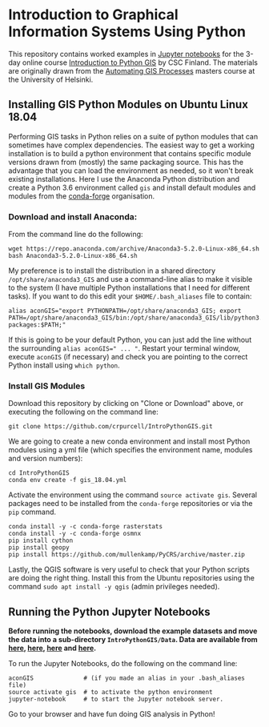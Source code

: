 # Introduction to Graphical Information Systems Using Python

This repository contains worked examples in [Jupyter
notebooks](http://jupyter.org/) for the 3-day online course
[Introduction to Python
GIS](https://automating-gis-processes.github.io/CSC18/) by CSC
Finland. The materials are originally drawn from the [Automating GIS
Processes](https://automating-gis-processes.github.io/2017/) masters
course at the University of Helsinki.

## Installing GIS Python Modules on Ubuntu Linux 18.04

Performing GIS tasks in Python relies on a suite of python modules
that can sometimes have complex dependencies. The easiest way to get a
working installation is to build a python environment that contains
specific module versions drawn from (mostly) the same packaging
source. This has the advantage that you can load the environment as
needed, so it won't break existing installations.  Here I use the
Anaconda Python distribution and create a Python 3.6 environment
called ```gis``` and install  default modules and modules from the
[conda-forge](https://conda-forge.org/) organisation.

### Download and install Anaconda:

From the command line do the following:

```
wget https://repo.anaconda.com/archive/Anaconda3-5.2.0-Linux-x86_64.sh
bash Anaconda3-5.2.0-Linux-x86_64.sh
```

My preference is to install the distribution in a shared directory
```/opt/share/anaconda3_GIS``` and use a command-line alias to make it
visible to the system (I have multiple Python installations that I
need for different tasks). If you want to do this edit your
```$HOME/.bash_aliases``` file to contain:

```
alias aconGIS="export PYTHONPATH=/opt/share/anaconda3_GIS; export PATH=/opt/share/anaconda3_GIS/bin:/opt/share/anaconda3_GIS/lib/python3.5/site-packages:$PATH;"
```

If this is going to be your default Python, you can just add the line
without the surrounding ```alias aconGIS=" ... "```. Restart your
terminal window, execute ```aconGIS``` (if necessary) and check you are
pointing to the correct Python install using ```which python```.

### Install GIS Modules

Download this repository by clicking on "Clone or Download" above, or
executing the following on the command line:

```
git clone https://github.com/crpurcell/IntroPythonGIS.git
```

We are going to create a new conda environment and install most
Python modules using a yml file (which specifies the environment name,
modules and version numbers):

```
cd IntroPythonGIS
conda env create -f gis_18.04.yml
```

Activate the environment using the command ```source activate
gis```. Several packages need to be installed from the
```conda-forge``` repositories or via the ```pip``` command.

```
conda install -y -c conda-forge rasterstats
conda install -y -c conda-forge osmnx
pip install cython
pip install geopy
pip install https://github.com/mullenkamp/PyCRS/archive/master.zip
```

Lastly, the QGIS software is very useful to check that your Python
scripts are doing the right thing. Install this from the Ubuntu
repositories using the command ```sudo apt install -y qgis``` (admin
privileges needed).


## Running the Python Jupyter Notebooks

**Before running the notebooks, download the example datasets and move
the data into a sub-directory ```IntroPythonGIS/Data```. Data are
available from
[here](https://github.com/Automating-GIS-processes/Lesson-2-Geo-DataFrames/raw/master/data/Data.zip),
[here](https://automating-gis-processes.github.io/CSC18/_static/data/L2/Europe_borders.zip),
[here](https://automating-gis-processes.github.io/CSC18/_static/data/L3/addresses.txt)
and
[here](https://github.com/Automating-GIS-processes/Lesson-4-Classification-overlay/raw/master/data/data.zip).**

To run the Jupyter Notebooks, do the following on the command line:
```
aconGIS              # (if you made an alias in your .bash_aliases file)
source activate gis  # to activate the python environment
jupyter-notebook     # to start the Jupyter notebook server.
```

Go to your browser and have fun doing GIS analysis in Python!
